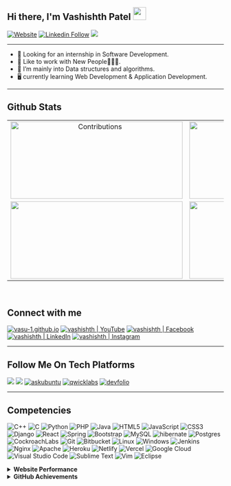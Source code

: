 ## Hi there, I'm Vashishth Patel <img src="https://raw.githubusercontent.com/MartinHeinz/MartinHeinz/master/wave.gif" width="30px">

[![Website](https://shields.io/badge/Portfolio-up-blue?style=flat-square)](https://vasu-1.github.io/)
[![Linkedin Follow](https://shields.io/badge/Follow%20@Vashishth%20Patel-1394-green?logo=linkedin&style=flat-square)](https://www.linkedin.com/in/vashishth-patel-312a52204/)
![](https://komarev.com/ghpvc/?username=vasu-1&style=flat-square)

---

- 🔭 Looking for an internship in Software Development.
- 🌱 Like to work with New People🧑‍🤝‍🧑.
- 👯 I’m mainly into Data structures and algorithms.
- 🖥️ currently learning Web Development & Application Development.

---

## Github Stats

<table align="center">
  <tr>
    <td align="center">
      <img alt="Contributions" src="https://github-readme-stats.vercel.app/api?username=vasu-1&show_icons=true&theme=vision-friendly-dark&hide_border=true" width="400px" height="180px" >
    </td>
    <td align="center">
        <img src ="https://github-readme-streak-stats.herokuapp.com?user=vasu-1&theme=vision-friendly-dark&hide_border=true" width="400px" height="180px">
    </td>
  </tr>
    <tr>
    <td align="center">
        <img src ="https://github-readme-stats.vercel.app/api/top-langs/?username=vasu-1&layout=compact&hide_border=true&theme=vision-friendly-dark&langs_count=10&hide=jupyter%20notebook,tex,php" width="400px" height="180px">
    </td>
      <td>
        <img src="https://activity-graph.herokuapp.com/graph?username=vasu-1&bg_color=000000&line=ffb812&area=true&color=8135fc&hide_border=true&hide_title=true" width="400px" height="180px">
      </td>
  </tr>
</table>

<br>

## Connect with me

[<img alt="vasu-1.github.io"  src="https://img.shields.io/badge/Portfolio-%23000000.svg?style=for-the-badge&logo=firefox&logoColor=#FF7139" />][website]
[<img alt="vashishth | YouTube"  src="https://img.shields.io/badge/Sky_Is_Your_Limit-%23FF0000.svg?style=for-the-badge&logo=YouTube&logoColor=white" />][youtube]
[<img alt="vashishth | Facebook"  src="https://img.shields.io/badge/Facebook-%231877F2.svg?style=for-the-badge&logo=Facebook&logoColor=white" />][facebook]
[<img alt="vashishth | LinkedIn"  src="https://img.shields.io/badge/linkedin-%230077B5.svg?style=for-the-badge&logo=linkedin&logoColor=white" />][linkedin]
[<img alt="vashishth | Instagram"  src="https://img.shields.io/badge/vashishthchaudhary-%23E4405F.svg?style=for-the-badge&logo=Instagram&logoColor=white" />][instagram]

---

## Follow Me On Tech Platforms

[<img src="https://img.shields.io/badge/-Hackerrank-2EC866?style=for-the-badge&logo=HackerRank&logoColor=whiteg"/>][hackerrank]
[<img src="https://img.shields.io/badge/CodeChef-%23964B00.svg?style=for-the-badge&logo=CodeChef&logoColor=white"/>][codechef]
[<img src="https://img.shields.io/badge/-Askubuntu-FE7A16?style=for-the-badge&logo=ask-ubuntu&logoColor=white" alt="askubuntu"/>][askubuntu]
[<img src="https://img.shields.io/badge/-Qwicklabs-F9DC3e?style=for-the-badge&logo=qwiklabs&logoColor=white" alt="qwicklabs"/>][qwicklabs]
[<img src="https://img.shields.io/badge/-Devfolio-0078D7?style=for-the-badge&logo=devfolio&logoColor=white" alt="devfolio"/>][devfolio]

---

## Competencies

![C++](https://img.shields.io/badge/c++-%2300599C.svg?style=for-the-badge&logo=c%2B%2B&logoColor=white)
![C](https://img.shields.io/badge/c-%2300599C.svg?style=for-the-badge&logo=c&logoColor=white)
![Python](https://img.shields.io/badge/python-3670A0?style=for-the-badge&logo=python&labelColor=black&color=3776ab)
![PHP](https://img.shields.io/badge/php-%23777BB4.svg?style=for-the-badge&logo=php&logoColor=white)
![Java](https://img.shields.io/badge/java-%23ED8B00.svg?style=for-the-badge&logo=java&logoColor=white)
![HTML5](https://img.shields.io/badge/html5-%23E34F26.svg?style=for-the-badge&logo=html5&logoColor=white)
![JavaScript](https://img.shields.io/badge/javascript-%23323330.svg?style=for-the-badge&logo=javascript&logoColor=%23F7DF1E)
![CSS3](https://img.shields.io/badge/css3-%231572B6.svg?style=for-the-badge&logo=css3&logoColor=white)
![Django](https://img.shields.io/badge/django-%23092E20.svg?style=for-the-badge&logo=django&logoColor=white)
![React](https://img.shields.io/badge/react-%2320232a.svg?style=for-the-badge&logo=react&logoColor=%2361DAFB)
![Spring](https://img.shields.io/badge/spring-%236DB33F.svg?style=for-the-badge&logo=spring&logoColor=white)
![Bootstrap](https://img.shields.io/badge/bootstrap-%23563D7C.svg?style=for-the-badge&logo=bootstrap&logoColor=white)
![MySQL](https://img.shields.io/badge/mysql-%2300f.svg?style=for-the-badge&logo=mysql&logoColor=white)
![hibernate](https://img.shields.io/badge/hibernate%20-%231572B6.svg?&style=for-the-badge&logo=hibernate&logoColor=white)
![Postgres](https://img.shields.io/badge/postgres-%23316192.svg?style=for-the-badge&logo=postgresql&logoColor=white)
![CockroachLabs](https://img.shields.io/badge/Cockroach%20DB-6933FF?style=for-the-badge&logo=Cockroach%20Labs&logoColor=white)
![Git](https://img.shields.io/badge/git-%23F05033.svg?style=for-the-badge&logo=git&logoColor=white)
![Bitbucket](https://img.shields.io/badge/bitbucket-%230047B3.svg?style=for-the-badge&logo=bitbucket&logoColor=white)
![Linux](https://img.shields.io/badge/Linux-FCC624?style=for-the-badge&logo=linux&logoColor=black)
![Windows](https://img.shields.io/badge/Windows-0078D6?style=for-the-badge&logo=windows&logoColor=white)
![Jenkins](https://img.shields.io/badge/jenkins-%232C5263.svg?style=for-the-badge&logo=jenkins&logoColor=white)
![Nginx](https://img.shields.io/badge/nginx-%23009639.svg?style=for-the-badge&logo=nginx&logoColor=white)
![Apache](https://img.shields.io/badge/apache-%23D42029.svg?style=for-the-badge&logo=apache&logoColor=white)
![Heroku](https://img.shields.io/badge/heroku-%23430098.svg?style=for-the-badge&logo=heroku&logoColor=white)
![Netlify](https://img.shields.io/badge/netlify-%23000000.svg?style=for-the-badge&logo=netlify&logoColor=#00C7B7)
![Vercel](https://img.shields.io/badge/vercel-%23000000.svg?style=for-the-badge&logo=vercel&logoColor=white)
![Google Cloud](https://img.shields.io/badge/GoogleCloud-%234285F4.svg?style=for-the-badge&logo=google-cloud&logoColor=white)
![Visual Studio Code](https://img.shields.io/badge/Visual%20Studio%20Code-0078d7.svg?style=for-the-badge&logo=visual-studio-code&logoColor=white)
![Sublime Text](https://img.shields.io/badge/sublime_text-%23575757.svg?style=for-the-badge&logo=sublime-text&logoColor=important)
![Vim](https://img.shields.io/badge/VIM-%2311AB00.svg?style=for-the-badge&logo=vim&logoColor=white)
![Eclipse](https://img.shields.io/badge/Eclipse-FE7A16.svg?style=for-the-badge&logo=Eclipse&logoColor=white)

<details>
  <summary> <b> Website Performance </b></summary>
<img src="https://metrics.lecoq.io/vasu-1?template=classic&base.header=0&base.activity=0&base.community=0&base.repositories=0&base.metadata=0&pagespeed=1&pagespeed.url=.user.website&pagespeed.detailed=false&pagespeed.screenshot=false&config.timezone=Asia%2FCalcutta">
</details>

<details>
<summary> <b> GitHub Achievements </b></summary>
<img src="https://github-profile-trophy.vercel.app/?username=vasu-1&theme=monokai">
</details>


[website]: https://vasu-1.github.io/
[facebook]: https://www.facebook.com/people/Vashishth-Patel/100071806075318/
[youtube]: https://www.youtube.com/channel/UCT_aAHVTwIPvW3mEUfHbB7g
[instagram]: https://www.instagram.com/vashishthchaudhary/
[linkedin]: https://www.linkedin.com/in/vashishth-patel-312a52204/
[askubuntu]: https://askubuntu.com/users/1357742/vashishth-patel
[codechef]: https://www.codechef.com/users/vashishth48
[hackerrank]: https://www.hackerrank.com/vashishthchaudh1
[github]: https://www.github.com/vasu-1
[qwicklabs]: https://www.cloudskillsboost.google/public_profiles/bf321214-af50-491e-a010-8fed8cb3d177
[devfolio]: https://devfolio.co/@vashisht
